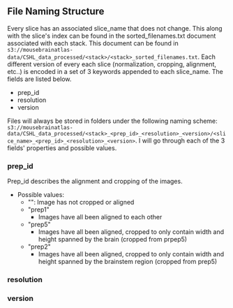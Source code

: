 ## File Naming Structure

Every slice has an associated slice_name that does not change. This along with the slice's index can be found in the sorted_filenames.txt document associated with each stack. This document can be found in `s3://mousebrainatlas-data/CSHL_data_processed/<stack>/<stack>_sorted_filenames.txt`. Each different version of every each slice (normalization, cropping, alignment, etc..) is encoded in a set of 3 keywords appended to each slice_name. The fields are listed below.
- prep_id
- resolution
- version

Files will always be stored in folders under the following naming scheme: `s3://mousebrainatlas-data/CSHL_data_processed/<stack>_<prep_id>_<resolution>_<version>/<slice_name>_<prep_id>_<resolution>_<version>`. I will go through each of the 3 fields' properties and possible values.


### prep_id
Prep_id describes the alignment and cropping of the images.

- Possible values:
  - "": Image has not cropped or aligned
  - "prep1"
      - Images have all been aligned to each other
  - "prep5"
      - Images have all been aligned, cropped to only contain width and height spanned by the brain (cropped from prpep5)
  - "prep2"
      - Images have all been aligned, cropped to only contain width and height spanned by the brainstem region (cropped from prep5)
  
### resolution




### version




